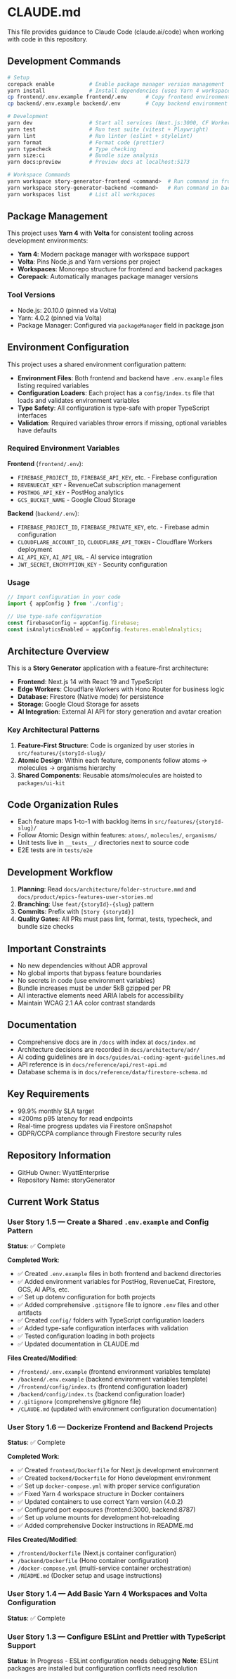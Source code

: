 # CLAUDE.md

This file provides guidance to Claude Code (claude.ai/code) when working with code in this repository.

## Development Commands

```bash
# Setup
corepack enable           # Enable package manager version management
yarn install              # Install dependencies (uses Yarn 4 workspaces)
cp frontend/.env.example frontend/.env      # Copy frontend environment variables
cp backend/.env.example backend/.env        # Copy backend environment variables

# Development
yarn dev                  # Start all services (Next.js:3000, CF Worker:8787, Storybook:6006)
yarn test                 # Run test suite (vitest + Playwright)
yarn lint                 # Run linter (eslint + stylelint)
yarn format               # Format code (prettier)
yarn typecheck            # Type checking
yarn size:ci              # Bundle size analysis
yarn docs:preview         # Preview docs at localhost:5173

# Workspace Commands
yarn workspace story-generator-frontend <command>  # Run command in frontend workspace
yarn workspace story-generator-backend <command>   # Run command in backend workspace
yarn workspaces list      # List all workspaces
```

## Package Management

This project uses **Yarn 4** with **Volta** for consistent tooling across development environments:

- **Yarn 4**: Modern package manager with workspace support
- **Volta**: Pins Node.js and Yarn versions per project
- **Workspaces**: Monorepo structure for frontend and backend packages
- **Corepack**: Automatically manages package manager versions

### Tool Versions
- Node.js: 20.10.0 (pinned via Volta)
- Yarn: 4.0.2 (pinned via Volta)
- Package Manager: Configured via `packageManager` field in package.json

## Environment Configuration

This project uses a shared environment configuration pattern:

- **Environment Files**: Both frontend and backend have `.env.example` files listing required variables
- **Configuration Loaders**: Each project has a `config/index.ts` file that loads and validates environment variables
- **Type Safety**: All configuration is type-safe with proper TypeScript interfaces
- **Validation**: Required variables throw errors if missing, optional variables have defaults

### Required Environment Variables

**Frontend** (`frontend/.env`):
- `FIREBASE_PROJECT_ID`, `FIREBASE_API_KEY`, etc. - Firebase configuration
- `REVENUECAT_KEY` - RevenueCat subscription management
- `POSTHOG_API_KEY` - PostHog analytics
- `GCS_BUCKET_NAME` - Google Cloud Storage

**Backend** (`backend/.env`):
- `FIREBASE_PROJECT_ID`, `FIREBASE_PRIVATE_KEY`, etc. - Firebase admin configuration
- `CLOUDFLARE_ACCOUNT_ID`, `CLOUDFLARE_API_TOKEN` - Cloudflare Workers deployment
- `AI_API_KEY`, `AI_API_URL` - AI service integration
- `JWT_SECRET`, `ENCRYPTION_KEY` - Security configuration

### Usage
```typescript
// Import configuration in your code
import { appConfig } from './config';

// Use type-safe configuration
const firebaseConfig = appConfig.firebase;
const isAnalyticsEnabled = appConfig.features.enableAnalytics;
```

## Architecture Overview

This is a **Story Generator** application with a feature-first architecture:

- **Frontend**: Next.js 14 with React 19 and TypeScript
- **Edge Workers**: Cloudflare Workers with Hono Router for business logic
- **Database**: Firestore (Native mode) for persistence
- **Storage**: Google Cloud Storage for assets
- **AI Integration**: External AI API for story generation and avatar creation

### Key Architectural Patterns

1. **Feature-First Structure**: Code is organized by user stories in `src/features/{storyId-slug}/`
2. **Atomic Design**: Within each feature, components follow atoms → molecules → organisms hierarchy
3. **Shared Components**: Reusable atoms/molecules are hoisted to `packages/ui-kit`

## Code Organization Rules

- Each feature maps 1-to-1 with backlog items in `src/features/{storyId-slug}/`
- Follow Atomic Design within features: `atoms/`, `molecules/`, `organisms/`
- Unit tests live in `__tests__/` directories next to source code
- E2E tests are in `tests/e2e`

## Development Workflow

1. **Planning**: Read `docs/architecture/folder-structure.mmd` and `docs/product/epics-features-user-stories.md`
2. **Branching**: Use `feat/{storyId}-{slug}` pattern
3. **Commits**: Prefix with `[Story {storyId}]`
4. **Quality Gates**: All PRs must pass lint, format, tests, typecheck, and bundle size checks

## Important Constraints

- No new dependencies without ADR approval
- No global imports that bypass feature boundaries
- No secrets in code (use environment variables)
- Bundle increases must be under 5kB gzipped per PR
- All interactive elements need ARIA labels for accessibility
- Maintain WCAG 2.1 AA color contrast standards

## Documentation

- Comprehensive docs are in `/docs` with index at `docs/index.md`
- Architecture decisions are recorded in `docs/architecture/adr/`
- AI coding guidelines are in `docs/guides/ai-coding-agent-guidelines.md`
- API reference is in `docs/reference/api/rest-api.md`
- Database schema is in `docs/reference/data/firestore-schema.md`

## Key Requirements

- 99.9% monthly SLA target
- ≤200ms p95 latency for read endpoints
- Real-time progress updates via Firestore onSnapshot
- GDPR/CCPA compliance through Firestore security rules

## Repository Information
- GitHub Owner: WyattEnterprise
- Repository Name: storyGenerator

## Current Work Status

### User Story 1.5 — Create a Shared `.env.example` and Config Pattern
**Status**: ✅ Complete

**Completed Work**:
- ✅ Created `.env.example` files in both frontend and backend directories
- ✅ Added environment variables for PostHog, RevenueCat, Firestore, GCS, AI APIs, etc.
- ✅ Set up dotenv configuration for both projects
- ✅ Added comprehensive `.gitignore` file to ignore `.env` files and other artifacts
- ✅ Created `config/` folders with TypeScript configuration loaders
- ✅ Added type-safe configuration interfaces with validation
- ✅ Tested configuration loading in both projects
- ✅ Updated documentation in CLAUDE.md

**Files Created/Modified**:
- `/frontend/.env.example` (frontend environment variables template)
- `/backend/.env.example` (backend environment variables template)
- `/frontend/config/index.ts` (frontend configuration loader)
- `/backend/config/index.ts` (backend configuration loader)
- `/.gitignore` (comprehensive gitignore file)
- `/CLAUDE.md` (updated with environment configuration documentation)

### User Story 1.6 — Dockerize Frontend and Backend Projects
**Status**: ✅ Complete

**Completed Work**:
- ✅ Created `frontend/Dockerfile` for Next.js development environment
- ✅ Created `backend/Dockerfile` for Hono development environment  
- ✅ Set up `docker-compose.yml` with proper service configuration
- ✅ Fixed Yarn 4 workspace structure in Docker containers
- ✅ Updated containers to use correct Yarn version (4.0.2)
- ✅ Configured port exposures (frontend:3000, backend:8787)
- ✅ Set up volume mounts for development hot-reloading
- ✅ Added comprehensive Docker instructions in README.md

**Files Created/Modified**:
- `/frontend/Dockerfile` (Next.js container configuration)
- `/backend/Dockerfile` (Hono container configuration)
- `/docker-compose.yml` (multi-service container orchestration)
- `/README.md` (Docker setup and usage instructions)

### User Story 1.4 — Add Basic Yarn 4 Workspaces and Volta Configuration
**Status**: ✅ Complete

### User Story 1.3 — Configure ESLint and Prettier with TypeScript Support
**Status**: In Progress - ESLint configuration needs debugging
**Note**: ESLint packages are installed but configuration conflicts need resolution